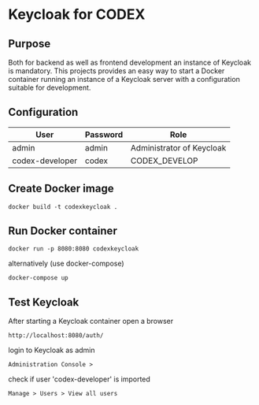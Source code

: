 # Keycloak for CODEX

## Purpose
Both for backend as well as frontend development an instance of Keycloak is mandatory.
This projects provides an easy way to start a Docker container running an instance of a Keycloak server with a configuration suitable for development.

## Configuration

| User | Password | Role |
|---|---|---|
| admin | admin | Administrator of Keycloak |
| codex-developer | codex | CODEX_DEVELOP | 

## Create Docker image
```
docker build -t codexkeycloak .
```

## Run Docker container
```
docker run -p 8080:8080 codexkeycloak
```
alternatively (use docker-compose)
```
docker-compose up
```
## Test Keycloak
After starting a Keycloak container open a browser
```
http://localhost:8080/auth/
```
login to Keycloak as admin
```
Administration Console >
```
check if user 'codex-developer' is imported
```
Manage > Users > View all users
```